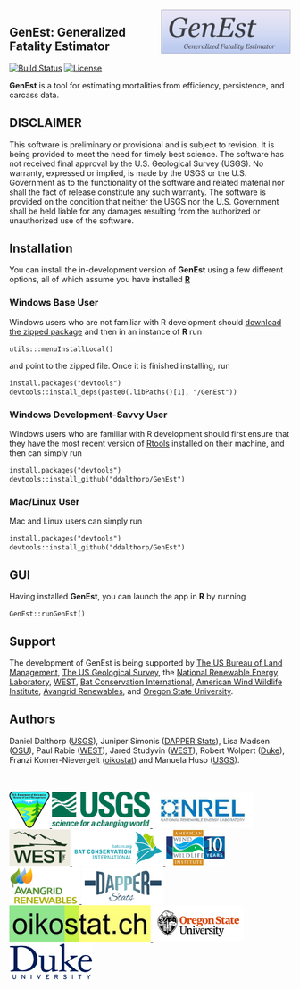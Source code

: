 <img src = 'inst/app/www/GenEst.png' height = '80' align="right" />

## GenEst: Generalized Fatality Estimator    

[![Build Status](https://api.travis-ci.org/ddalthorp/GenEst.svg?branch=master)](https://travis-ci.org/ddalthorp/GenEst)
[![License](https://img.shields.io/badge/license-GPL%20(%3E=%203)-blue.svg)](https://raw.githubusercontent.com/ddalthorp/GenEst/master/LICENSE)

**GenEst** is a tool for estimating mortalities from efficiency, persistence,
and carcass data.

## DISCLAIMER

This software is preliminary or provisional and is subject to revision. It is
being provided to meet the need for timely best science. The software has not
received final approval by the U.S. Geological Survey (USGS). No warranty,
expressed or implied, is made by the USGS or the U.S. Government as to the
functionality of the software and related material nor shall the fact of release
constitute any such warranty. The software is provided on the condition that
neither the USGS nor the U.S. Government shall be held liable for any damages
resulting from the authorized or unauthorized use of the software.

## Installation

You can install the in-development version of **GenEst** using a few different
options, all of which assume you have installed 
[**R**](https://www.r-project.org/)

### Windows Base User

Windows users who are not familiar with R development should [download the 
zipped package](https://github.com/ddalthorp/GenEst/raw/master/GenEst.zip) and
then in an instance of **R** run 
```
utils:::menuInstallLocal()
```
and point to the zipped file. Once it is finished installing, run

```
install.packages("devtools")
devtools::install_deps(paste0(.libPaths()[1], "/GenEst"))
```

### Windows Development-Savvy User

Windows users who are familiar with R development should first ensure that
they have the most recent version of
[Rtools](https://cran.r-project.org/bin/windows/Rtools/) installed on their
machine, and then can simply run

```
install.packages("devtools")
devtools::install_github("ddalthorp/GenEst")
```

### Mac/Linux User

Mac and Linux users can simply run

```
install.packages("devtools")
devtools::install_github("ddalthorp/GenEst")
```

## GUI

Having installed **GenEst**, you can launch the app in **R** by running

```
GenEst::runGenEst()
```

## Support

The development of GenEst is being supported by [The US Bureau of Land
Management](https://www.blm.gov/), [The US Geological
Survey](https://www.usgs.gov/), the [National Renewable Energy 
Laboratory](https://www.nrel.gov/),
[WEST](http://www.westconsultants.com/), [Bat Conservation
International](http://www.batcon.org/), [American 
Wind Wildlife Institute](https://awwi.org/), [Avangrid 
Renewables](http://www.avangridrenewables.us/), and [Oregon State
University](https://oregonstate.edu/). 

## Authors

Daniel Dalthorp ([USGS](https://www.usgs.gov/)), Juniper Simonis ([DAPPER
Stats](http://www.dapperstats.com)), Lisa Madsen ([OSU](https://oregonstate.edu/)),
Paul Rabie ([WEST](http://www.westconsultants.com/)), Jared Studyvin
([WEST](http://www.westconsultants.com/)), Robert Wolpert 
([Duke](http://www2.stat.duke.edu/~rlw/)), Franzi Korner-Nievergelt 
([oikostat](http://www.oikostat.ch/)) and Manuela Huso 
([USGS](https://www.usgs.gov/)).

<br><br>
<a href="https://www.blm.gov/">
<img src = 'inst/app/www/blm.jpg' height = '65'> 
</a>
<a href="https://www.usgs.gov/">
<img src = 'inst/app/www/usgs.png' height = '65'> 
</a>
<a href="https://www.nrel.gov/">
<img src = 'inst/app/www/nrel.jpg' height = '65'> 
</a>
<a href="http://www.westconsultants.com/">
<img src = 'inst/app/www/west.png' height = '65'> 
</a>
<a href="http://www.batcon.org/">
<img src = 'inst/app/www/bci.jpg' height = '65'>
</a>
<a href="https://awwi.org/">
<img src = 'inst/app/www/awwi.png' height = '65'> 
</a>
<a href="http://www.avangridrenewables.us/">
<img src = 'inst/app/www/avangrid.png' height = '65'> 
</a>
<a href="http://www.dapperstats.com">
<img src = 'inst/app/www/dapper.png' height = '65'> 
</a>
<a href="http://www.oikostat.ch/">
<img src = 'inst/app/www/oikostat.jpg' height = '65'> 
</a>
<a href="https://www.oregonstate.edu/">
<img src = 'inst/app/www/osu.jpg' height = '65'> 
</a>
<a href="https://www.duke.edu/">
<img src = 'inst/app/www/duke.png' height = '65'>
</a>
